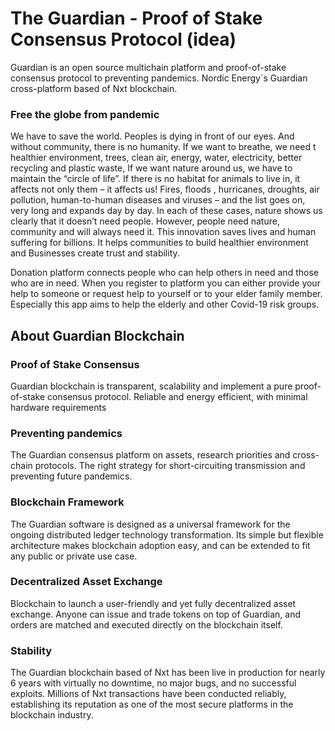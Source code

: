 # The Guardian - Proof of Stake Consensus Protocol (idea)

Guardian is an open source multichain platform and proof-of-stake consensus protocol to preventing pandemics. Nordic Energy´s Guardian cross-platform based of Nxt blockchain.


### Free the globe from pandemic

We have to save the world. Peoples is dying in front of our eyes. And without community, there is no humanity. If we want to breathe, we need t healthier environment, trees, clean air, energy, water, electricity, better recycling and plastic waste, If we want nature around us, we have to maintain the “circle of life”. If there is no habitat for animals to live in, it affects not only them – it affects us! Fires, floods , hurricanes, droughts, air pollution, human-to-human diseases and viruses – and the list goes on, very long and expands day by day. In each of these cases, nature shows us clearly that it doesn’t need people. However, people need nature, community and will always need it.
This innovation saves lives and human suffering for billions. It helps communities to build healthier environment and Businesses create trust and stability. 

Donation platform connects people who can help others in need and those who are in need. When you register to platform you can either provide your help to someone or request help to yourself or to your elder family member. Especially this app aims to help the elderly and other Covid-19 risk groups.



## About Guardian Blockchain


### Proof of Stake Consensus

Guardian blockchain is transparent, scalability and implement a pure proof-of-stake consensus protocol. Reliable and energy efficient, with minimal hardware requirements


### Preventing pandemics

The Guardian consensus platform on assets, research priorities and cross-chain protocols. The right strategy for short-circuiting transmission and preventing future pandemics.


### Blockchain Framework

The Guardian software is designed as a universal framework for the ongoing distributed ledger technology transformation. Its simple but flexible architecture makes blockchain adoption easy, and can be extended to fit any public or private use case.


### Decentralized Asset Exchange

Blockchain to launch a user-friendly and yet fully decentralized asset exchange. Anyone can issue and trade tokens on top of Guardian, and orders are matched and executed directly on the blockchain itself.


### Stability

The Guardian blockchain based of Nxt has been live in production for nearly 6 years with virtually no downtime, no major bugs, and no successful exploits. Millions of Nxt transactions have been conducted reliably, establishing its reputation as one of the most secure platforms in the blockchain industry.

